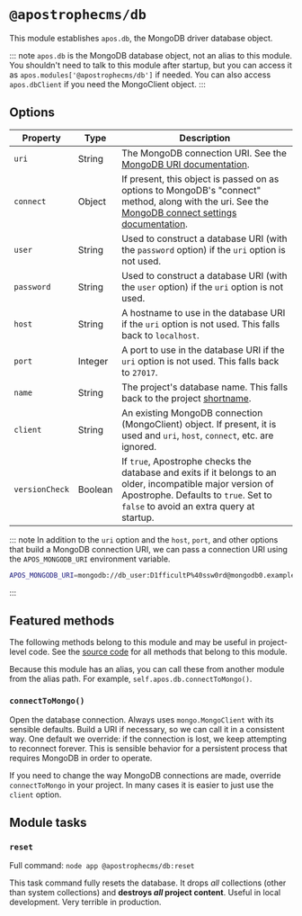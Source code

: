 # `@apostrophecms/db`

This module establishes `apos.db`, the MongoDB driver database object.

::: note
`apos.db` is the MongoDB database object, not an alias to this module. You shouldn't need to talk to this module after startup, but you can access it as `apos.modules['@apostrophecms/db']` if needed. You can also access `apos.dbClient` if you need the MongoClient object.
:::

## Options

|  Property | Type | Description |
|---|---|---|
|`uri` | String | The MongoDB connection URI. See the [MongoDB URI documentation](https://docs.mongodb.com/manual/reference/connection-string/). |
|`connect` | Object | If present, this object is passed on as options to MongoDB's "connect" method, along with the uri. See the [MongoDB connect settings documentation](http://mongodb.github.io/node-mongodb-native/2.2/reference/connecting/connection-settings/). |
|`user` | String | Used to construct a database URI (with the `password` option) if the `uri` option is not used. |
|`password` | String |  Used to construct a database URI (with the `user` option) if the `uri` option is not used. |
|`host` | String | A hostname to use in the database URI if the `uri` option is not used. This falls back to `localhost`. |
|`port` | Integer | A port to use in the database URI if the `uri` option is not used. This falls back to `27017`. |
|`name` | String | The project's database name. This falls back to the project [shortname](/reference/glossary.md#shortname). |
|`client` | String |An existing MongoDB connection (MongoClient) object. If present, it is used and `uri`, `host`, `connect`, etc. are ignored. |
|`versionCheck` | Boolean | If `true`, Apostrophe checks the database and exits if it belongs to an older, incompatible major version of Apostrophe. Defaults to `true`. Set to `false` to avoid an extra query at startup. |

::: note
In addition to the `uri` option and the `host`, `port`, and other options that build a MongoDB connection URI, we can pass a connection URI using the `APOS_MONGODB_URI` environment variable.

```bash
APOS_MONGODB_URI=mongodb://db_user:D1fficultP%40ssw0rd@mongodb0.example.com:27017/?authSource=apos-site-db node app
```
:::

## Featured methods

The following methods belong to this module and may be useful in project-level code. See the [source code](https://github.com/apostrophecms/apostrophe/blob/main/modules/%40apostrophecms/db/index.js) for all methods that belong to this module.
<!-- Some are used within the module and would just create noise here. -->

Because this module has an alias, you can call these from another module from the alias path. For example, `self.apos.db.connectToMongo()`.

### `connectToMongo()`

Open the database connection. Always uses `mongo.MongoClient` with its sensible defaults. Build a URI if necessary, so we can call it in a consistent way. One default we override: if the connection is lost, we keep attempting to reconnect forever. This is sensible behavior for a persistent process that requires MongoDB in order to operate.

If you need to change the way MongoDB connections are made, override `connectToMongo` in your project. In many cases it is easier to just use the `client` option.

## Module tasks

### `reset`

Full command: `node app @apostrophecms/db:reset`

This task command fully resets the database. It drops *all* collections (other than system collections) and **destroys *all* project content**. Useful in local development. Very terrible in production.

